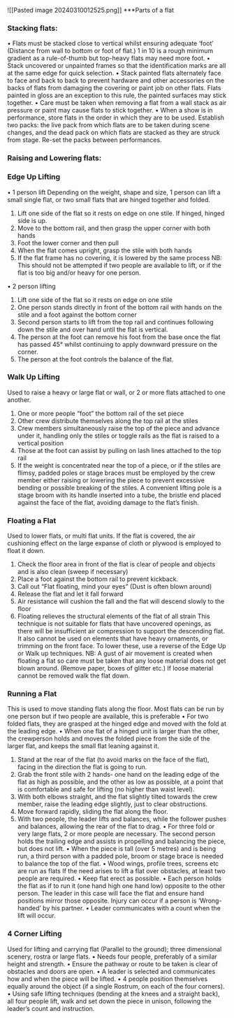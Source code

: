 ![[Pasted image 20240310012525.png]]
***Parts of a flat

### Stacking flats:
• Flats must be stacked close to vertical whilst ensuring adequate ‘foot’ (Distance from wall to bottom or foot of flat.) 1 in 10 is a rough minimum gradient as a rule-of-thumb but top-heavy flats may need more foot.
• Stack uncovered or unpainted frames so that the identification marks are all at the same edge for quick selection.
• Stack painted flats alternately face to face and back to back to prevent hardware and other accessories on the backs of flats from damaging the covering or paint job on other flats. Flats painted in gloss are an exception to this rule, the painted surfaces may stick together.
• Care must be taken when removing a flat from a wall stack as air pressure or paint may cause flats to stick together.
• When a show is in performance, store flats in the order in which they are to be used. Establish two packs: the live pack from which flats are to be taken during scene changes, and the dead pack on which flats are stacked as they are struck from stage. Re-set the packs between performances.

### Raising and Lowering flats:

### Edge Up Lifting
• 1 person lift
Depending on the weight, shape and size, 1 person can lift a small single flat, or two small flats that are hinged together and folded.
1. Lift one side of the flat so it rests on edge on one stile. If hinged, hinged side is up.
2. Move to the bottom rail, and then grasp the upper corner with both hands
3. Foot the lower corner and then pull
4. When the flat comes upright, grasp the stile with both hands
5. If the flat frame has no covering, it is lowered by the same process
NB: This should not be attempted if two people are available to lift, or if the flat is too big and/or heavy for one person.

• 2 person lifting
1. Lift one side of the flat so it rests on edge on one stile
2. One person stands directly in front of the bottom rail with hands on the stile and a foot against the bottom corner
3. Second person starts to lift from the top rail and continues following down the stile and over hand until the flat is vertical.
4. The person at the foot can remove his foot from the base once the flat has passed 45° whilst continuing to apply downward pressure on the corner.
5. The person at the foot controls the balance of the flat.

### Walk Up Lifting
Used to raise a heavy or large flat or wall, or 2 or more flats attached to one another.
1. One or more people “foot” the bottom rail of the set piece
2. Other crew distribute themselves along the top rail at the stiles
3. Crew members simultaneously raise the top of the piece and advance under it, handling only the stiles or toggle rails as the flat is raised to a vertical position
4. Those at the foot can assist by pulling on lash lines attached to the top rail
5. If the weight is concentrated near the top of a piece, or if the stiles are flimsy, padded poles or stage braces must be employed by the crew member either raising or lowering the piece to prevent excessive bending or possible breaking of the stiles. A convenient lifting pole is a stage broom with its handle inserted into a tube, the bristle end placed against the face of the flat, avoiding damage to the flat’s finish.

### Floating a Flat
Used to lower flats, or multi flat units. If the flat is covered, the air cushioning effect on the large expanse of cloth or plywood is employed to float it down.
1. Check the floor area in front of the flat is clear of people and objects and is also clean (sweep if necessary)
2. Place a foot against the bottom rail to prevent kickback.
3. Call out “Flat floating, mind your eyes” (Dust is often blown around)
4. Release the flat and let it fall forward
5. Air resistance will cushion the fall and the flat will descend slowly to the floor
6. Floating relieves the structural elements of the flat of all strain
This technique is not suitable for flats that have uncovered openings, as there will be insufficient air compression to support the descending flat. It also cannot be used on elements that have heavy ornaments, or trimming on the front face. To lower these, use a reverse of the Edge Up or Walk up techniques.
NB: A gust of air movement is created when floating a flat so care must be taken that any loose material does not get blown around. (Remove paper, boxes of glitter etc.) If loose material cannot be removed walk the flat down.

### Running a Flat
This is used to move standing flats along the floor.
Most flats can be run by one person but if two people are available, this is preferable
• For two folded flats, they are grasped at the hinged edge and moved with the fold at the leading edge.
• When one flat of a hinged unit is larger than the other, the crewperson holds and moves the folded piece from the side of the larger flat, and keeps the small flat leaning against it.
1. Stand at the rear of the flat (to avoid marks on the face of the flat), facing in the direction the flat is going to run.
2. Grab the front stile with 2 hands- one hand on the leading edge of the flat as high as possible, and the other as low as possible, at a point that is comfortable and safe for lifting (no higher than waist level).
3. With both elbows straight, and the flat slightly tilted towards the crew member, raise the leading edge slightly, just to clear obstructions.
4. Move forward rapidly, sliding the flat along the floor.
5. With two people, the leader lifts and balances, while the follower pushes and balances, allowing the rear of the flat to drag.
• For three fold or very large flats, 2 or more people are necessary. The second person holds the trailing edge and assists in propelling and balancing the piece, but does not lift.
• When the piece is tall (over 5 metres) and is being run, a third person with a padded pole, broom or stage brace is needed to balance the top of the flat.
• Wood wings, profile trees, screens etc are run as flats
If the need arises to lift a flat over obstacles, at least two people are required.
• Keep flat erect as possible.
• Each person holds the flat as if to run it (one hand high one hand low) opposite to the other person. The leader in this case will face the flat and ensure hand positions mirror those opposite. Injury can occur if a person is ‘Wrong-handed’ by his partner.
• Leader communicates with a count when the lift will occur.

### 4 Corner Lifting
Used for lifting and carrying flat (Parallel to the ground); three dimensional scenery, rostra or large flats.
• Needs four people, preferably of a similar height and strength.
• Ensure the pathway or route to be taken is clear of obstacles and doors are open.
• A leader is selected and communicates how and when the piece will be lifted.
• 4 people position themselves equally around the object (if a single Rostrum, on each of the four corners).
• Using safe lifting techniques (bending at the knees and a straight back), all four people lift, walk and set down the piece in unison, following the leader’s count and instruction.




